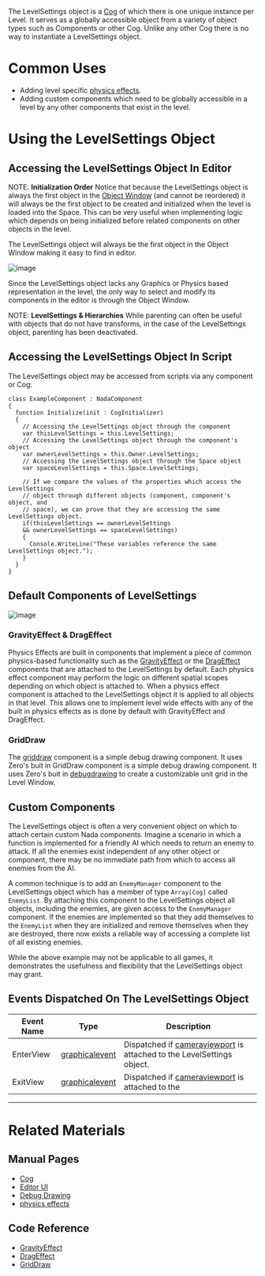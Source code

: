 The LevelSettings object is a [Cog](https://github.com/zeroengineteam/ZeroDocs/blob/master/zero_editor_documentation/zeromanual/architecture/cogs.markdown) of which there is one unique instance per Level. It serves as a globally accessible object from a variety of object types such as Components or other Cog. Unlike any other Cog there is no way to instantiate a LevelSettings object.

 # Common Uses
 - Adding level specific [physics effects](https://github.com/zeroengineteam/ZeroDocs/blob/master/zero_editor_documentation/zeromanual/physics/physicseffectsandregions.markdown).
 - Adding custom components which need to be globally accessible in a level by any other components that exist in the level.

 # Using the LevelSettings Object

 ## Accessing the LevelSettings Object In Editor

NOTE: **Initialization Order** Notice that because the LevelSettings object is always the first object in the [Object Window](https://github.com/zeroengineteam/ZeroDocs/blob/master/zero_editor_documentation/zeromanual/editor/editorui.markdown) (and cannot be reordered) it will always be the first object to be created and initialized when the level is loaded into the Space. This can be very useful when implementing logic which depends on being initialized before related components on other objects in the level.


The LevelSettings object will always be the first object in the Object Window making it easy to find in editor.



![image](https://media.githubusercontent.com/media/zeroengineteam/ZeroFiles/master/doc_files/46988.png)


Since the LevelSettings object lacks any Graphics or Physics based representation in the level, the only way to select and modify its components in the editor is through the Object Window.

NOTE: **LevelSettings & Hierarchies**  While parenting can often be useful with objects that do not have transforms, in the case of the LevelSettings object, parenting has been deactivated.

 ## Accessing the LevelSettings Object In Script
The LevelSettings object may be accessed from scripts via any component or Cog:

```name=LevelSettings Access Example, lang=csharp
class ExampleComponent : NadaComponent
{
  function Initialize(init : CogInitializer)
  {
    // Accessing the LevelSettings object through the component
    var thisLevelSettings = this.LevelSettings;
    // Accessing the LevelSettings object through the component's object
    var ownerLevelSettings = this.Owner.LevelSettings;
    // Accessing the LevelSettings object through the Space object
    var spaceLevelSettings = this.Space.LevelSettings;

    // If we compare the values of the properties which access the LevelSettings
    // object through different objects (component, component's object, and 
    // space), we can prove that they are accessing the same LevelSettings object.
    if(thisLevelSettings == ownerLevelSettings
    && ownerLevelSettings == spaceLevelSettings)
    {
      Console.WriteLine("These variables reference the same LevelSettings object.");
    }
  }
}
```

 ## Default Components of LevelSettings


![image](https://media.githubusercontent.com/media/zeroengineteam/ZeroFiles/master/doc_files/46990.png)


 ### GravityEffect & DragEffect
Physics Effects are built in components that implement a piece of common physics-based functionality such as the [GravityEffect](https://github.com/zeroengineteam/ZeroDocs/blob/master/zero_editor_documentation/zeromanual/physics/physicseffectsandregions/forceeffect.markdown) or the [DragEffect](https://github.com/zeroengineteam/ZeroDocs/blob/master/code_reference/class_reference/drageffect.markdown) components that are attached to the LevelSettings by default. Each physics effect component may perform the logic on different spatial scopes depending on which object is attached to. When a physics effect component is attached to the LevelSettings object it is applied to all objects in that level. This allows one to implement level wide effects with any of the built in physics effects as is done by default with GravityEffect and DragEffect.

 ### GridDraw
The [griddraw](https://github.com/zeroengineteam/ZeroDocs/blob/master/code_reference/class_reference/griddraw.markdown) component is a simple debug drawing component. It uses Zero's buit in GridDraw component is a simple debug drawing component. It uses Zero's buit in [debugdrawing](https://github.com/zeroengineteam/ZeroDocs/blob/master/zero_editor_documentation/zeromanual/scripting/debugdrawing.markdown) to create a customizable unit grid in the Level Window.

 ## Custom Components
The LevelSettings object is often a very convenient object on which to attach certain custom Nada components. Imagine a scenario in which a function is implemented for a friendly AI which needs to return an enemy to attack. If all the enemies exist independent of any other object or component, there may be no immediate path from which to access all enemies from the AI.

A common technique is to add an `EnemyManager` component to the LevelSettings object which has a member of type `Array[Cog]` called `EnemyList`. By attaching this component to the LevelSettings object all objects, including the enemies, are given access to the `EnemyManager` component. If the enemies are implemented so that they add themselves to the `EnemyList` when they are initialized and remove themselves when they are destroyed, there now exists a reliable way of accessing a complete list of all existing enemies.

While the above example may not be applicable to all games, it demonstrates the usefulness and flexibility that the LevelSettings object may grant.

 ## Events Dispatched On The LevelSettings Object


| Event Name       | Type                                | Description                                                       |
|------------------|-------------------------------------|-------------------------------------------------------------------|
| EnterView        | [graphicalevent](https://github.com/zeroengineteam/ZeroDocs/blob/master/code_reference/class_reference/graphicalevent.markdown) | Dispatched if [cameraviewport](https://github.com/zeroengineteam/ZeroDocs/blob/master/code_reference/class_reference/cameraviewport.markdown) is attached to the LevelSettings object. |
| ExitView         | [graphicalevent](https://github.com/zeroengineteam/ZeroDocs/blob/master/code_reference/class_reference/graphicalevent.markdown) | Dispatched if [cameraviewport](https://github.com/zeroengineteam/ZeroDocs/blob/master/code_reference/class_reference/cameraviewport.markdown) is attached to the |

---

 # Related Materials
 ## Manual Pages
- [Cog](https://github.com/zeroengineteam/ZeroDocs/blob/master/zero_editor_documentation/zeromanual/architecture/cogs.markdown)
- [Editor UI](https://github.com/zeroengineteam/ZeroDocs/blob/master/zero_editor_documentation/zeromanual/editor/editorui.markdown)
- [Debug Drawing](https://github.com/zeroengineteam/ZeroDocs/blob/master/zero_editor_documentation/zeromanual/scripting/debugdrawing.markdown)
- [physics effects](https://github.com/zeroengineteam/ZeroDocs/blob/master/zero_editor_documentation/zeromanual/physics/physicseffectsandregions.markdown)

 ## Code Reference
- [GravityEffect](https://github.com/zeroengineteam/ZeroDocs/blob/master/code_reference/class_reference/gravityeffect.markdown) 
- [DragEffect](https://github.com/zeroengineteam/ZeroDocs/blob/master/code_reference/class_reference/drageffect.markdown) 
- [GridDraw](https://github.com/zeroengineteam/ZeroDocs/blob/master/code_reference/class_reference/griddraw.markdown) 
 

 
